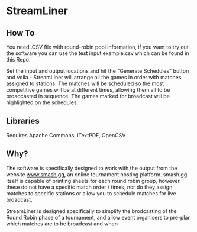 # StreamLiner

## How To

You need .CSV file with round-robin pool information, if you want to try out the software you can use the test input example.csv which can be found in this Repo.  


Set the input and output locations and hit the "Generate Schedules" button and voila - StreamLiner will arrange all the games in order with matches assigned to stations. The matches will be scheduled so the most competitive games will be at different times, allowing them all to be broadcasted in sequence. The games marked for broadcast will be highlighted on the schedules.  


## Libraries 

Requires Apache Commons, ITextPDF, OpenCSV

## Why?

The software is specifically designed to work with the output from the website www.smash.gg, an online tournament hosting platform. smash.gg itself is capable of printing sheets for each round robin group, however these do not have a specific match order / times, nor do they assign matches to specific stations or allow you to schedule matches for live broadcast.

StreamLiner is designed specifically to simplify the brodcasting of the Round Robin phase of a tournament, and allow event organisers to pre-plan which matches are to be broadcast and when